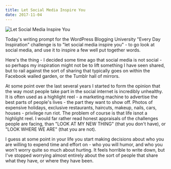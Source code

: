 ```yaml
---
title: Let Social Media Inspire You
date: 2017-11-04
---
```


![Let Social Media Inspire You](https://source.unsplash.com/npxXWgQ33ZQ/1600x900)

Today's writing prompt for the WordPress Blogging University "Every Day Inspiration" challenge is to "let social media inspire you" - to go look at social media, and use it to inspire a few well put together words.

Here's the thing - I decided some time ago that social media is not social - so perhaps my inspiration might not be to lift something I have seen shared, but to rail against the sort of sharing that typically goes on within the Facebook walled garden, or the Tumblr hall of mirrors.

At some point over the last several years I started to form the opinion that the way most people take part in the social internet is incredibly unhealthy. It is often used as a highlight reel - a marketing machine to advertise the best parts of people's lives - the part they want to show off. Photos of expensive holidays, exclusive restaurants, haircuts, makeup, nails, cars, houses - privilege run riot. The problem of course is that life isnot a highlight reel. I would far rather read honest appraisals of the challenges people are facing, than "LOOK AT MY NEW THING" (that you don't have), or "LOOK WHERE WE ARE" (that you are not).

I guess at some point in your life you start making decisions about who you are willing to expend time and effort on - who you will humor, and who you won't worry quite so much about hurting. It feels horrible to write down, but I've stopped worrying almost entirely about the sort of people that share what they have, or where they have been.